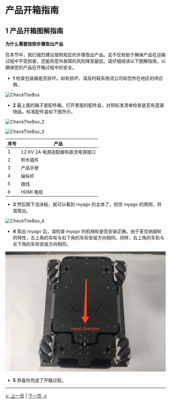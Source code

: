 # 产品开箱指南

## 1 产品开箱图解指南

**为什么需要按照步骤取出产品**

在本节中，我们强烈建议按照规定的步骤取出产品。这不仅有助于确保产品在运输过程中不受损害，还能将意外故障的风险降至最低。请仔细阅读以下图解指南，以确保您的产品在开箱过程中的安全。

- **1** 检查包装箱是否损坏。如有损坏，请及时联系物流公司和您所在地区的供应商。

![CheckTheBox](../resources/4-FirstInstallAndUse/4.2/CheckTheBox.png)

- **2** 最上面的箱子是配件箱。打开里面的配件盒，对照标准清单检查是否有遗漏物品。标准配件盒如下图所示。

![CheckTheBox_2](../resources/4-FirstInstallAndUse/4.2/CheckTheBox_2.png)

![CheckTheBox_3](../resources/4-FirstInstallAndUse/4.2/CheckTheBox_3.png)

| 序号 | 产品                              |
| ---- | --------------------------------- |
| 1    | 12.6V 2A 电源适配器和直流电源接口 |
| 2    | 积木插件                          |
| 3    | 产品手册                          |
| 4    | 操纵杆                            |
| 5    | 跳线                              |
| 6    | HDMI 电缆                         |

- **3** 然后取下泡沫板，就可以看到 myagv 的主体了。抓住 myagv 的两侧，将其取出。

![CheckTheBox_4](../resources/4-FirstInstallAndUse/4.2/CheckTheBox_4.png)

- **4** 取出 myagv 后，请检查 myagv 的机械轮是否安装正确。由于麦克纳姆轮的特性，左上角的车轮与右下角的车轮安装方向相同。同样，右上角的车轮与左下角的车轮安装方向相同。

![CheckTheBox_5](../resources/4-FirstInstallAndUse/4.2/CheckTheBox_5.png)

- **5** 恭喜你完成了开箱过程。

---

[← 上一页](4.1-ProductStandardList.md) | [下一页 →](4.3-PowerOnDetectionGuide.md)
